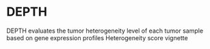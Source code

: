 # DEPTH
DEPTH evaluates the tumor heterogeneity level of each tumor sample based on gene expression profiles Heterogeneity score vignette
